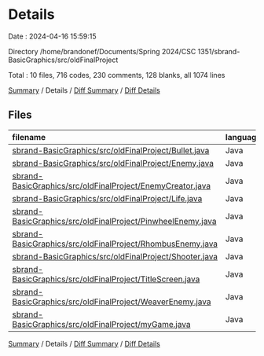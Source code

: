 # Details

Date : 2024-04-16 15:59:15

Directory /home/brandonef/Documents/Spring 2024/CSC 1351/sbrand-BasicGraphics/src/oldFinalProject

Total : 10 files,  716 codes, 230 comments, 128 blanks, all 1074 lines

[Summary](results.md) / Details / [Diff Summary](diff.md) / [Diff Details](diff-details.md)

## Files
| filename | language | code | comment | blank | total |
| :--- | :--- | ---: | ---: | ---: | ---: |
| [sbrand-BasicGraphics/src/oldFinalProject/Bullet.java](/sbrand-BasicGraphics/src/oldFinalProject/Bullet.java) | Java | 34 | 10 | 5 | 49 |
| [sbrand-BasicGraphics/src/oldFinalProject/Enemy.java](/sbrand-BasicGraphics/src/oldFinalProject/Enemy.java) | Java | 78 | 27 | 15 | 120 |
| [sbrand-BasicGraphics/src/oldFinalProject/EnemyCreator.java](/sbrand-BasicGraphics/src/oldFinalProject/EnemyCreator.java) | Java | 0 | 54 | 15 | 69 |
| [sbrand-BasicGraphics/src/oldFinalProject/Life.java](/sbrand-BasicGraphics/src/oldFinalProject/Life.java) | Java | 16 | 0 | 2 | 18 |
| [sbrand-BasicGraphics/src/oldFinalProject/PinwheelEnemy.java](/sbrand-BasicGraphics/src/oldFinalProject/PinwheelEnemy.java) | Java | 47 | 0 | 10 | 57 |
| [sbrand-BasicGraphics/src/oldFinalProject/RhombusEnemy.java](/sbrand-BasicGraphics/src/oldFinalProject/RhombusEnemy.java) | Java | 50 | 1 | 11 | 62 |
| [sbrand-BasicGraphics/src/oldFinalProject/Shooter.java](/sbrand-BasicGraphics/src/oldFinalProject/Shooter.java) | Java | 67 | 6 | 13 | 86 |
| [sbrand-BasicGraphics/src/oldFinalProject/TitleScreen.java](/sbrand-BasicGraphics/src/oldFinalProject/TitleScreen.java) | Java | 0 | 25 | 4 | 29 |
| [sbrand-BasicGraphics/src/oldFinalProject/WeaverEnemy.java](/sbrand-BasicGraphics/src/oldFinalProject/WeaverEnemy.java) | Java | 72 | 3 | 18 | 93 |
| [sbrand-BasicGraphics/src/oldFinalProject/myGame.java](/sbrand-BasicGraphics/src/oldFinalProject/myGame.java) | Java | 352 | 104 | 35 | 491 |

[Summary](results.md) / Details / [Diff Summary](diff.md) / [Diff Details](diff-details.md)